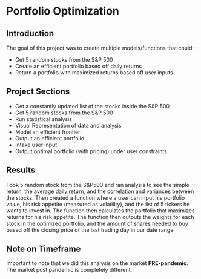 # Portfolio Optimization

## Introduction

The goal of this project was to create multiple models/functions that could:
- Get 5 random stocks from the S&P 500
- Create an efficient portfolio based off daily returns
- Return a portfolio with maximized returns based off user inputs

## Project Sections
- Get a constantly updated list of the stocks inside the S&P 500
- Get 5 random stocks from the S&P 500
- Run statistical analysis
- Visual Representation of data and analysis
- Model an efficient frontier
- Output an efficient portfolio
- Intake user input
- Output optimal portfolio (with pricing) under user constraints

## Results

Took 5 random stock from the S&P500 and ran analysis to see the simple return, the average daily return, and the correlation and variances between the stocks.
Then created a function where a user can input his portfolio value, his risk appetite (measured as volatility), and the list of 5 tickers he wants to invest in.
The function then calculates the portfolio that maximizes returns for his risk appetite.
The function then outputs the weights for each stock in the optimized portfolio, and the amount of shares needed to buy based off the closing price of the last trading day in our date range

## Note on Timeframe
Important to note that we did this analysis on the market **PRE-pandemic**. The market post pandemic is completely different.
